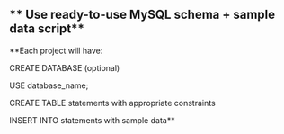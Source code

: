 ## ** Use ready-to-use MySQL schema + sample data script**
**Each project will have:

CREATE DATABASE (optional)

USE database_name;

CREATE TABLE statements with appropriate constraints

INSERT INTO statements with sample data**

